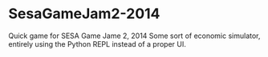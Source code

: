 SesaGameJam2-2014
=================
Quick game for SESA Game Jame 2, 2014
Some sort of economic simulator,
entirely using the Python REPL instead of a proper UI.
